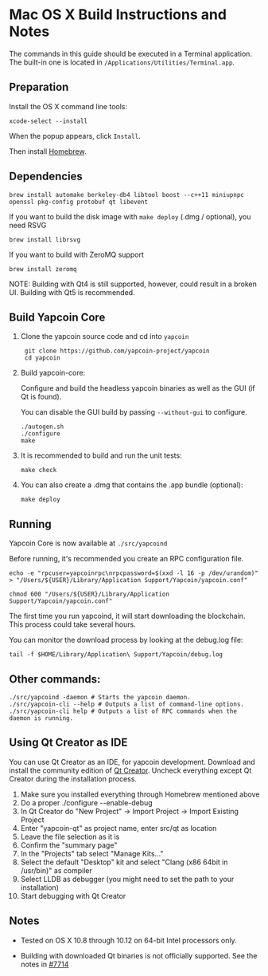 Mac OS X Build Instructions and Notes
====================================
The commands in this guide should be executed in a Terminal application.
The built-in one is located in `/Applications/Utilities/Terminal.app`.

Preparation
-----------
Install the OS X command line tools:

`xcode-select --install`

When the popup appears, click `Install`.

Then install [Homebrew](https://brew.sh).

Dependencies
----------------------

    brew install automake berkeley-db4 libtool boost --c++11 miniupnpc openssl pkg-config protobuf qt libevent

If you want to build the disk image with `make deploy` (.dmg / optional), you need RSVG

    brew install librsvg

If you want to build with ZeroMQ support
    
    brew install zeromq

NOTE: Building with Qt4 is still supported, however, could result in a broken UI. Building with Qt5 is recommended.

Build Yapcoin Core
------------------------

1. Clone the yapcoin source code and cd into `yapcoin`

        git clone https://github.com/yapcoin-project/yapcoin
        cd yapcoin

2.  Build yapcoin-core:

    Configure and build the headless yapcoin binaries as well as the GUI (if Qt is found).

    You can disable the GUI build by passing `--without-gui` to configure.

        ./autogen.sh
        ./configure
        make

3.  It is recommended to build and run the unit tests:

        make check

4.  You can also create a .dmg that contains the .app bundle (optional):

        make deploy

Running
-------

Yapcoin Core is now available at `./src/yapcoind`

Before running, it's recommended you create an RPC configuration file.

    echo -e "rpcuser=yapcoinrpc\nrpcpassword=$(xxd -l 16 -p /dev/urandom)" > "/Users/${USER}/Library/Application Support/Yapcoin/yapcoin.conf"

    chmod 600 "/Users/${USER}/Library/Application Support/Yapcoin/yapcoin.conf"

The first time you run yapcoind, it will start downloading the blockchain. This process could take several hours.

You can monitor the download process by looking at the debug.log file:

    tail -f $HOME/Library/Application\ Support/Yapcoin/debug.log

Other commands:
-------

    ./src/yapcoind -daemon # Starts the yapcoin daemon.
    ./src/yapcoin-cli --help # Outputs a list of command-line options.
    ./src/yapcoin-cli help # Outputs a list of RPC commands when the daemon is running.

Using Qt Creator as IDE
------------------------
You can use Qt Creator as an IDE, for yapcoin development.
Download and install the community edition of [Qt Creator](https://www.qt.io/download/).
Uncheck everything except Qt Creator during the installation process.

1. Make sure you installed everything through Homebrew mentioned above
2. Do a proper ./configure --enable-debug
3. In Qt Creator do "New Project" -> Import Project -> Import Existing Project
4. Enter "yapcoin-qt" as project name, enter src/qt as location
5. Leave the file selection as it is
6. Confirm the "summary page"
7. In the "Projects" tab select "Manage Kits..."
8. Select the default "Desktop" kit and select "Clang (x86 64bit in /usr/bin)" as compiler
9. Select LLDB as debugger (you might need to set the path to your installation)
10. Start debugging with Qt Creator

Notes
-----

* Tested on OS X 10.8 through 10.12 on 64-bit Intel processors only.

* Building with downloaded Qt binaries is not officially supported. See the notes in [#7714](https://github.com/bitcoin/bitcoin/issues/7714)
